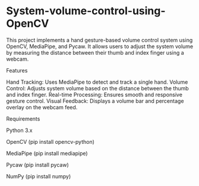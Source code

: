 # System-volume-control-using-OpenCV
This project implements a hand gesture-based volume control system using OpenCV, MediaPipe, and Pycaw. It allows users to adjust the system volume by measuring the distance between their thumb and index finger using a webcam.

Features

Hand Tracking: Uses MediaPipe to detect and track a single hand.
Volume Control: Adjusts system volume based on the distance between the thumb and index finger.
Real-time Processing: Ensures smooth and responsive gesture control.
Visual Feedback: Displays a volume bar and percentage overlay on the webcam feed.

Requirements

Python 3.x

OpenCV (pip install opencv-python)

MediaPipe (pip install mediapipe)

Pycaw (pip install pycaw)

NumPy (pip install numpy)
